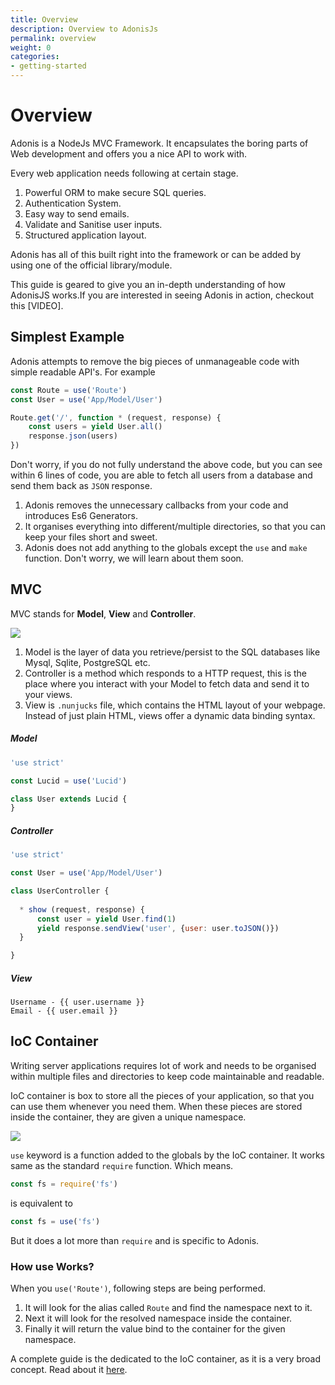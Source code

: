 ```yaml
---
title: Overview
description: Overview to AdonisJs
permalink: overview
weight: 0
categories:
- getting-started
---
```


# Overview

Adonis is a NodeJs MVC Framework. It encapsulates the boring parts of Web development and offers you a nice API to work with.

Every web application needs following at certain stage. 

1. Powerful ORM to make secure SQL queries.
2. Authentication System.
3. Easy way to send emails.
4. Validate and Sanitise user inputs.
5. Structured application layout.

Adonis has all of this built right into the framework or can be added by using one of the official library/module.

This guide is geared to give you an in-depth understanding of how AdonisJS works.If you are interested in seeing Adonis in action, checkout this [VIDEO].

## Simplest Example

Adonis attempts to remove the big pieces of unmanageable code with simple readable API's. For example

```javascript
const Route = use('Route')
const User = use('App/Model/User')

Route.get('/', function * (request, response) {
	const users = yield User.all()
	response.json(users)
})
```

Don't worry, if you do not fully understand the above code, but you can see within 6 lines of code, you are able to fetch all users from a database and send them back as `JSON` response.

1. Adonis removes the unnecessary callbacks from your code and introduces Es6 Generators.
2. It organises everything into different/multiple directories, so that you can keep your files short and sweet.
3. Adonis does not add anything to the globals except the `use` and `make` function. Don't worry, we will learn about them soon.

## MVC

MVC stands for **Model**, **View** and **Controller**.

![](http://dab1nmslvvntp.cloudfront.net/wp-content/uploads/2012/10/mvc1.png)

1. Model is the layer of data you retrieve/persist to the SQL databases like Mysql, Sqlite, PostgreSQL etc.
2. Controller is a method which responds to a HTTP request, this is the place where you interact with your Model to fetch data and send it to your views.
3. View is `.nunjucks` file, which contains the HTML layout of your webpage. Instead of just plain HTML, views offer a dynamic data binding syntax.

##### Model

```javascript
'use strict'

const Lucid = use('Lucid')

class User extends Lucid {
}
```

##### Controller
```javascript
'use strict'

const User = use('App/Model/User')

class UserController {
 
  * show (request, response) {
	  const user = yield User.find(1)
	  yield response.sendView('user', {user: user.toJSON()})
  }

}
```

##### View
```twig
Username - {{ user.username }}
Email - {{ user.email }}
```


## IoC Container

Writing server applications requires lot of work and needs to be organised within multiple files and directories to keep code maintainable and readable.

IoC container is box to store all the pieces of your application, so that you can use them whenever you need them. When these pieces are stored inside the container, they are given a unique namespace.

[![](https://i.imgsafe.org/fef00cc.png)](https://i.imgsafe.org/fef00cc.png)


`use` keyword is a function added to the globals by the IoC container. It works same as the standard `require` function. Which means.

```javascript
const fs = require('fs')
```

is equivalent to

```javascript
const fs = use('fs')
```


But it does a lot more than `require` and is specific to Adonis. 

### How use Works?

When you `use('Route')`, following steps are being performed.


1. It will look for the alias called `Route` and find the namespace next to it.
2. Next it will look for the resolved namespace inside the container.
3. Finally it will return the value bind to the container for the given namespace.

A complete guide is the dedicated to the IoC container, as it is a very broad concept. Read about it [here](). 
